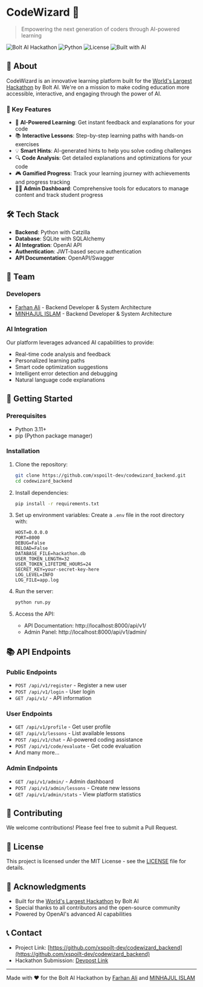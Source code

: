 # CodeWizard 🚀

> Empowering the next generation of coders through AI-powered learning

![Bolt AI Hackathon](https://img.shields.io/badge/Bolt%20AI-Hackathon-blue)
![Python](https://img.shields.io/badge/Python-3.11+-blue)
![License](https://img.shields.io/badge/License-MIT-green)
![Built with AI](https://img.shields.io/badge/Built%20with-AI-orange)

## 🌟 About

CodeWizard is an innovative learning platform built for the [World's Largest Hackathon](https://worldslargesthackathon.devpost.com/) by Bolt AI. We're on a mission to make coding education more accessible, interactive, and engaging through the power of AI.

### 🎯 Key Features

- 🤖 **AI-Powered Learning**: Get instant feedback and explanations for your code
- 📚 **Interactive Lessons**: Step-by-step learning paths with hands-on exercises
- 💡 **Smart Hints**: AI-generated hints to help you solve coding challenges
- 🔍 **Code Analysis**: Get detailed explanations and optimizations for your code
- 🎮 **Gamified Progress**: Track your learning journey with achievements and progress tracking
- 👨‍🏫 **Admin Dashboard**: Comprehensive tools for educators to manage content and track student progress

## 🛠️ Tech Stack

- **Backend**: Python with Catzilla 
- **Database**: SQLite with SQLAlchemy
- **AI Integration**: OpenAI API
- **Authentication**: JWT-based secure authentication
- **API Documentation**: OpenAPI/Swagger

## 👥 Team

### Developers
- [Farhan Ali](https://github.com/farhaanaliii) - Backend Developer & System Architecture
- [MINHAJUL ISLAM](https://github.com/xspoilt-dev) - Backend Developer & System Architecture

### AI Integration
Our platform leverages advanced AI capabilities to provide:
- Real-time code analysis and feedback
- Personalized learning paths
- Smart code optimization suggestions
- Intelligent error detection and debugging
- Natural language code explanations

## 🚀 Getting Started

### Prerequisites

- Python 3.11+
- pip (Python package manager)

### Installation

1. Clone the repository:
   ```bash
   git clone https://github.com/xspoilt-dev/codewizard_backend.git
   cd codewizard_backend
   ```

2. Install dependencies:
   ```bash
   pip install -r requirements.txt
   ```

3. Set up environment variables:
   Create a `.env` file in the root directory with:
   ```
   HOST=0.0.0.0
   PORT=8000
   DEBUG=False
   RELOAD=False
   DATABASE_FILE=hackathon.db
   USER_TOKEN_LENGTH=32
   USER_TOKEN_LIFETIME_HOURS=24
   SECRET_KEY=your-secret-key-here
   LOG_LEVEL=INFO
   LOG_FILE=app.log
   ```

4. Run the server:
   ```bash
   python run.py
   ```

5. Access the API:
   - API Documentation: http://localhost:8000/api/v1/
   - Admin Panel: http://localhost:8000/api/v1/admin/

## 📚 API Endpoints

### Public Endpoints
- `POST /api/v1/register` - Register a new user
- `POST /api/v1/login` - User login
- `GET /api/v1/` - API information

### User Endpoints
- `GET /api/v1/profile` - Get user profile
- `GET /api/v1/lessons` - List available lessons
- `POST /api/v1/chat` - AI-powered coding assistance
- `POST /api/v1/code/evaluate` - Get code evaluation
- And many more...

### Admin Endpoints
- `GET /api/v1/admin/` - Admin dashboard
- `POST /api/v1/admin/lessons` - Create new lessons
- `GET /api/v1/admin/stats` - View platform statistics

## 🤝 Contributing

We welcome contributions! Please feel free to submit a Pull Request.

## 📝 License

This project is licensed under the MIT License - see the [LICENSE](LICENSE) file for details.

## 🙏 Acknowledgments

- Built for the [World's Largest Hackathon](https://worldslargesthackathon.devpost.com/) by Bolt AI
- Special thanks to all contributors and the open-source community
- Powered by OpenAI's advanced AI capabilities

## 📞 Contact

- Project Link: [https://github.com/xspoilt-dev/codewizard_backend](https://github.com/xspoilt-dev/codewizard_backend)
- Hackathon Submission: [Devpost Link](#)

---

Made with ❤️ for the Bolt AI Hackathon by [Farhan Ali](https://github.com/farhaanaliii) and [MINHAJUL ISLAM](https://github.com/xspoilt-dev) 
